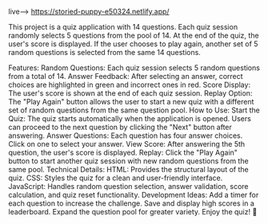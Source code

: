 live--> https://storied-puppy-e50324.netlify.app/

This project is a quiz application with 14 questions. Each quiz session randomly selects 5 questions from the pool of 14.
At the end of the quiz, the user's score is displayed. If the user chooses to play again, another set of 5 random questions is selected from the same 14 questions.

Features:
Random Questions: Each quiz session selects 5 random questions from a total of 14.
Answer Feedback: After selecting an answer, correct choices are highlighted in green and incorrect ones in red.
Score Display: The user's score is shown at the end of each quiz session.
Replay Option: The "Play Again" button allows the user to start a new quiz with a different set of random questions from the same question pool.
How to Use:
Start the Quiz: The quiz starts automatically when the application is opened. Users can proceed to the next question by clicking the "Next" button after answering.
Answer Questions: Each question has four answer choices. Click on one to select your answer.
View Score: After answering the 5th question, the user's score is displayed.
Replay: Click the "Play Again" button to start another quiz session with new random questions from the same pool.
Technical Details:
HTML: Provides the structural layout of the quiz.
CSS: Styles the quiz for a clean and user-friendly interface.
JavaScript: Handles random question selection, answer validation, score calculation, and quiz reset functionality.
Development Ideas:
Add a timer for each question to increase the challenge.
Save and display high scores in a leaderboard.
Expand the question pool for greater variety.
Enjoy the quiz! 🎉
